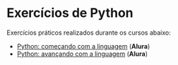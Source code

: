 # Exercícios de Python

Exercícios práticos realizados durante os cursos abaixo:

 - [Python: começando com a linguagem](https://cursos.alura.com.br/course/python-introducao-a-linguagem) (**Alura**)
 - [Python: avançando com a linguagem](https://cursos.alura.com.br/course/python-3-avancando-na-linguagem) (**Alura**)
